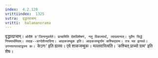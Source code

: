 ```yaml
---
index:  4.2.120
vrittiindex:  1325
sutra:  वृद्धात्प्राचाम्
vritti:  balamanorama 
---
```


वृद्धात्प्राचाम्। `ओर्देशे ठ'ञित्यनुवर्तते। प्राचामिति देशविशेषणं, नतु विकल्पार्थं, व्याख्यानात्। पूर्वेण सिद्धे नियमार्थमिदम्। तदाह--प्राग्देशेत्यादिना। आढकजम्बुक इति। आढकजम्बूर्नाम कश्चिद्ग्रामः। तत्र भव इत्यर्थः। उगन्तात्परत्वाट्ठस्य कः। `केऽणः' इति ह्यस्वः। एवे शाकजम्बुकः। मल्लवास्त्विति। `कश्चित् प्राच्यो ग्राम' इति शेषः। 

